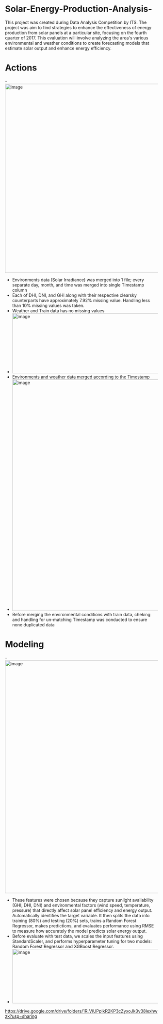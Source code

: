 # Solar-Energy-Production-Analysis-
This project was created during Data Analysis Competition by ITS. The project was aim to find strategies to enhance the effectiveness of energy production from solar panels at a particular site, focusing on the fourth quarter of 2017. This evaluation will involve analyzing the area's various environmental and weather conditions to create forecasting models that estimate solar output and enhance energy efficiency.

# Actions
-<img width="2366" height="623" alt="image" src="https://github.com/user-attachments/assets/d91aa57f-ec6d-4a38-94a5-04daa555c92b" />

- Environments data (Solar Irradiance) was merged into 1 file; every separate day, month, and time was merged into single Timestamp column
- Each of DHI, DNI, and GHI along with their respective clearsky counterparts have approximately 7.92% missing value. Handling less than 10% missing values was taken.
- Weather and Train data has no missing values
- <img width="1420" height="198" alt="image" src="https://github.com/user-attachments/assets/1692e5fe-0ad9-4456-9460-3f7a6c614fb0" />
- Environments and weather data merged according to the Timestamp
- <img width="1202" height="763" alt="image" src="https://github.com/user-attachments/assets/a3bb784a-8965-47bc-b085-3e74e6b2a3fe" />
- Before merging the environmental conditions with train data, cheking and handling for un-matching Timestamp was conducted to ensure none duplicated data

# Modeling
-<img width="1153" height="767" alt="image" src="https://github.com/user-attachments/assets/91d092e9-b157-4836-b8ec-c52b1aac202c" />
- These features were chosen because they capture sunlight availability (GHI, DHI, DNI) and environmental factors (wind speed, temperature, pressure) that directly affect solar panel efficiency and energy output. Automatically identifies the target variable. It then splits the data into training (80%) and testing (20%) sets, trains a Random Forest Regressor, makes predictions, and evaluates performance using RMSE to measure how accurately the model predicts solar energy output.
- Before evaluate with test data, we scales the input features using StandardScaler, and performs hyperparameter tuning for two models: Random Forest Regressor and XGBoost Regressor.
- <img width="1156" height="179" alt="image" src="https://github.com/user-attachments/assets/17cafaf4-ed94-46dc-964f-16a312d246d8" />




https://drive.google.com/drive/folders/1R_ViUPpIkR2KP3cZyxoJk3v38lexhwzk?usp=sharing
